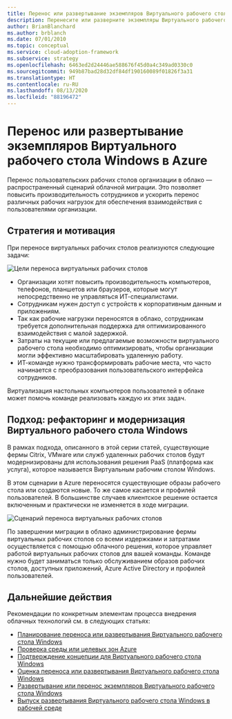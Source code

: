 ```yaml
---
title: Перенос или развертывание экземпляров Виртуального рабочего стола Windows в Azure
description: Перенесите или разверните экземпляры Виртуального рабочего стола Windows в Azure.
author: BrianBlanchard
ms.author: brblanch
ms.date: 07/01/2010
ms.topic: conceptual
ms.service: cloud-adoption-framework
ms.subservice: strategy
ms.openlocfilehash: 6463ed2d24446ae588676f45d0a4c349ad0330c0
ms.sourcegitcommit: 949b87bad28d32df84df190160089f01826f3a31
ms.translationtype: HT
ms.contentlocale: ru-RU
ms.lasthandoff: 08/13/2020
ms.locfileid: "88196472"
---
```

# <a name="migrate-or-deploy-windows-virtual-desktop-instances-to-azure"></a>Перенос или развертывание экземпляров Виртуального рабочего стола Windows в Azure

Перенос пользовательских рабочих столов организации в облако — распространенный сценарий облачной миграции. Это позволяет повысить производительность сотрудников и ускорить перенос различных рабочих нагрузок для обеспечения взаимодействия с пользователями организации.

## <a name="strategy-and-motivations"></a>Стратегия и мотивация

При переносе виртуальных рабочих столов реализуются следующие задачи:

![Цели переноса виртуальных рабочих столов](../../_images/migrate/wvd/motivations.png)

- Организации хотят повысить производительность компьютеров, телефонов, планшетов или браузеров, которые могут непосредственно не управляться ИТ-специалистами.
- Сотрудникам нужен доступ с устройств к корпоративным данным и приложениям.
- Так как рабочие нагрузки переносятся в облако, сотрудникам требуется дополнительная поддержка для оптимизированного взаимодействия с малой задержкой.
- Затраты на текущие или предлагаемые возможности виртуального рабочего стола необходимо оптимизировать, чтобы организации могли эффективно масштабировать удаленную работу.
- ИТ-команде нужно трансформировать рабочие места, что часто начинается с преобразования пользовательского интерфейса сотрудников.

Виртуализация настольных компьютеров пользователей в облаке может помочь команде реализовать каждую их этих задач.

## <a name="approach-windows-virtual-desktop-refactor-and-modernization"></a>Подход: рефакторинг и модернизация Виртуального рабочего стола Windows

В рамках подхода, описанного в этой серии статей, существующие фермы Citrix, VMware или служб удаленных рабочих столов будут модернизированы для использования решения PaaS (платформа как услуга), которое называется Виртуальным рабочим столом Windows.

В этом сценарии в Azure переносятся существующие образы рабочего стола или создаются новые. То же самое касается и профилей пользователей. В большинстве случаев клиентское решение остается включенным и практически не изменяется в ходе миграции.

![Сценарий переноса виртуальных рабочих столов](../../_images/migrate/wvd/scenario-solution.png)

По завершении миграции в облако администрирование фермы виртуальных рабочих столов со всеми издержками и затратами осуществляется с помощью облачного решения, которое управляет работой виртуальных рабочих столов для вашей команды. Команде нужно будет заниматься только обслуживанием образов рабочих столов, доступных приложений, Azure Active Directory и профилей пользователей.

## <a name="next-steps"></a>Дальнейшие действия

Рекомендации по конкретным элементам процесса внедрения облачных технологий см. в следующих статьях:

- [Планирование переноса или развертывания Виртуального рабочего стола Windows](./plan.md)
- [Проверка среды или целевых зон Azure](./ready.md)
- [Подтверждение концепции для Виртуального рабочего стола Windows](./proof-of-concept.md)
- [Оценка переноса или развертывания Виртуального рабочего стола Windows](./migrate-assess.md)
- [Развертывание или перенос экземпляров Виртуального рабочего стола Windows](./migrate-deploy.md)
- [Выпуск развертывания Виртуального рабочего стола Windows в рабочей среде](./migrate-release.md)
